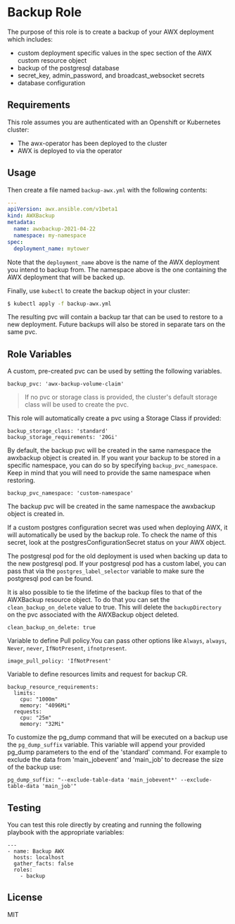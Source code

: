 Backup Role
=========

The purpose of this role is to create a backup of your AWX deployment which includes:
  - custom deployment specific values in the spec section of the AWX custom resource object
  - backup of the postgresql database
  - secret_key, admin_password, and broadcast_websocket secrets
  - database configuration

Requirements
------------

This role assumes you are authenticated with an Openshift or Kubernetes cluster:
  - The awx-operator has been deployed to the cluster
  - AWX is deployed to via the operator


Usage
----------------

Then create a file named `backup-awx.yml` with the following contents:

```yaml
---
apiVersion: awx.ansible.com/v1beta1
kind: AWXBackup
metadata:
  name: awxbackup-2021-04-22
  namespace: my-namespace
spec:
  deployment_name: mytower
```

Note that the `deployment_name` above is the name of the AWX deployment you intend to backup from.  The namespace above is the one containing the AWX deployment that will be backed up.

Finally, use `kubectl` to create the backup object in your cluster:

```bash
$ kubectl apply -f backup-awx.yml
```

The resulting pvc will contain a backup tar that can be used to restore to a new deployment. Future backups will also be stored in separate tars on the same pvc.


Role Variables
--------------

A custom, pre-created pvc can be used by setting the following variables.

```
backup_pvc: 'awx-backup-volume-claim'
```

> If no pvc or storage class is provided, the cluster's default storage class will be used to create the pvc.

This role will automatically create a pvc using a Storage Class if provided:

```
backup_storage_class: 'standard'
backup_storage_requirements: '20Gi'
```

By default, the backup pvc will be created in the same namespace the awxbackup object is created in.  If you want your backup to be stored
in a specific namespace, you can do so by specifying `backup_pvc_namespace`.  Keep in mind that you will
need to provide the same namespace when restoring.

```
backup_pvc_namespace: 'custom-namespace'
```
The backup pvc will be created in the same namespace the awxbackup object is created in.

If a custom postgres configuration secret was used when deploying AWX, it will automatically be used by the backup role.
To check the name of this secret, look at the postgresConfigurationSecret status on your AWX object.

The postgresql pod for the old deployment is used when backing up data to the new postgresql pod.  If your postgresql pod has a custom label,
you can pass that via the `postgres_label_selector` variable to make sure the postgresql pod can be found.

It is also possible to tie the lifetime of the backup files to that of the AWXBackup resource object. To do that you can set the
`clean_backup_on_delete` value to true. This will delete the `backupDirectory` on the pvc associated with the AWXBackup object deleted.

```
clean_backup_on_delete: true
```

Variable to define Pull policy.You can pass other options like `Always`, `always`, `Never`, `never`, `IfNotPresent`, `ifnotpresent`.

```
image_pull_policy: 'IfNotPresent'
```

Variable to define resources limits and request for backup CR.
```
backup_resource_requirements:
  limits:
    cpu: "1000m"
    memory: "4096Mi"
  requests:
    cpu: "25m"
    memory: "32Mi"
```

To customize the pg_dump command that will be executed on a backup use the `pg_dump_suffix` variable. This variable will append your provided pg_dump parameters to the end of the 'standard' command. For example to exclude the data from 'main_jobevent' and 'main_job' to decrease the size of the backup use:

```
pg_dump_suffix: "--exclude-table-data 'main_jobevent*' --exclude-table-data 'main_job'"
```

Testing
----------------

You can test this role directly by creating and running the following playbook with the appropriate variables:

```
---
- name: Backup AWX
  hosts: localhost
  gather_facts: false
  roles:
    - backup
```

License
-------

MIT
